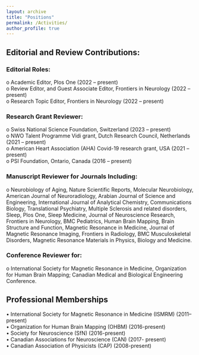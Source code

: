 ```yaml
---
layout: archive
title: "Positions"
permalink: /Activities/
author_profile: true
---
```



## Editorial and Review Contributions: 

### Editorial Roles:
o	Academic Editor, Plos One (2022 – present)    
o	Review Editor, and Guest Associate Editor, Frontiers in Neurology (2022 – present)   
o	Research Topic Editor, Frontiers in Neurology (2022 – present)  

### Research Grant Reviewer:
o	Swiss National Science Foundation, Switzerland (2023 – present)  
o	NWO Talent Programme Vidi grant, Dutch Research Council, Netherlands (2021 – present)   
o	American Heart Association (AHA) Covid-19 research grant, USA (2021 – present)  
o	PSI Foundation, Ontario, Canada (2016 – present)   

### Manuscript Reviewer for Journals Including: 
o	Neurobiology of Aging, Nature Scientific Reports, Molecular Neurobiology, American Journal of Neuroradiology, Arabian Journal of Science and Engineering, International Journal of Analytical Chemistry, Communications Biology, Translational Psychiatry, Multiple Sclerosis and related disorders, Sleep, Plos One, Sleep Medicine, Journal of Neuroscience Research, Frontiers in Neurology, BMC Pediatrics, Human Brain Mapping, Brain Structure and Function, Magnetic Resonance in Medicine, Journal of Magnetic Resonance Imaging, Frontiers in Radiology, BMC Musculoskeletal Disorders, Magnetic Resonance Materials in Physics, Biology and Medicine.  

### Conference Reviewer for: 
o	International Society for Magnetic Resonance in Medicine, Organization for Human Brain Mapping; Canadian Medical and Biological Engineering Conference.


## Professional Memberships 
•	International Society for Magnetic Resonance in Medicine (ISMRM) (2011–present)  
•	Organization for Human Brain Mapping (OHBM) (2016-present)  
•	Society for Neuroscience (SfN) (2016-present)  
•	Canadian Associations for Neuroscience (CAN) (2017- present)  
•	Canadian Association of Physicists (CAP) (2008-present)   
